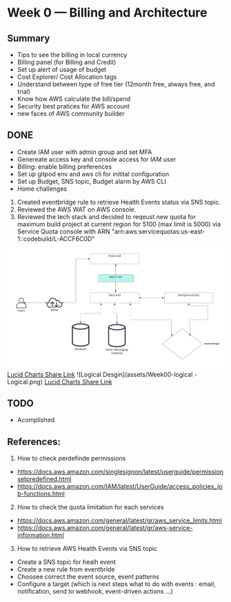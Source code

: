 # Week 0 — Billing and Architecture


## Summary
- Tips to see the billing in local currency
- Billing panel (for Billing and Credit)
- Set up alert of usage of budget
- Cost Explorer/ Cost Allocation tags
- Understand between type of free tier (12month free, always free, and trial)
- Know how AWS calculate the bill/spend
- Security best pratices for AWS account
- new faces of AWS community builder

## DONE
- Create IAM user with admin group and set MFA
- Genereate access key and console access for IAM user
- Billing: enable billing preferences
- Set up gitpod env and aws cli for initital configuration
- Set up Budget, SNS topic, Budget alarm by AWS CLI
- Home challenges
1. Created eventbridge rule to retrieve Health Events status via SNS topic.
2. Reviewed the AWS WAT on AWS console.
3. Reviewed the tech stack and decided to reqeust new quota for maximum build project at current region for 5100 (max limit is 5000) via Service Quota console with ARN "arn:aws:servicequotas:us-east-1::codebuild/L-ACCF6C0D"


![Conceptual Design](assets/Week00-conceptual.png)
[Lucid Charts Share Link](https://lucid.app/lucidchart/bbf251e4-c2f0-427d-818d-7a5032d40095/edit?viewport_loc=-123%2C129%2C2416%2C1352%2C0_0&invitationId=inv_9e0a1590-6a7c-4d64-acb5-11f7a1a38b30)
![Logical Desgin](assets/Week00-logical - Logical.png)
[Lucid Charts Share Link](https://lucid.app/lucidchart/f9b47b43-74ab-4694-8841-7c65d00edba7/edit?viewport_loc=-724%2C-111%2C3624%2C2028%2C0_0&invitationId=inv_76438d19-a3c6-4931-bb03-b83f444b50b1)
## TODO
- Acomplished 

## References:
1. How to check perdefinde permissions 
- https://docs.aws.amazon.com/singlesignon/latest/userguide/permissionsetpredefined.html
- https://docs.aws.amazon.com/IAM/latest/UserGuide/access_policies_job-functions.html

2. How to check the quota limitation for each services
- https://docs.aws.amazon.com/general/latest/gr/aws_service_limits.html
- https://docs.aws.amazon.com/general/latest/gr/aws-service-information.html

3. How to retrieve AWS Health Events via SNS topic
- Create a SNS topic for healh event
- Create a new rule from eventbride
- Choosee correct the event source, event patterns
- Configure a target (which is next steps what to do with events : email, notification, send to webhook, event-driven actions ...)
